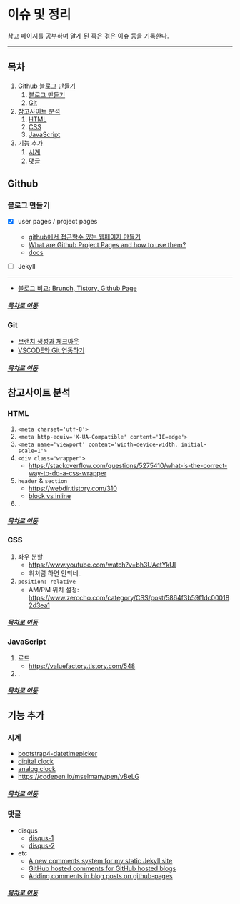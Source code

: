 이슈 및 정리
=====
참고 페이지를 공부하며 알게 된 혹은 겪은 이슈 등을 기록한다.
- - -
## 목차
1. [Github 블로그 만들기](#Github-블로그-만들기)
	1. [블로그 만들기](#블로그-만들기)
	2. [Git](#Git)
2. [참고사이트 분석](#참고사이트-분석)
	1. [HTML](#HTML)
	2. [CSS](#CSS)
	3. [JavaScript](#JavaScript)
3. [기능 추가](#기능-추가)
	1. [시계](#시계)
	2. [댓글](#댓글)

## Github
### 블로그 만들기
* [x] user pages / project pages
	* [github에서 접근할수 있는 웹페이지 만들기](https://blog.outsider.ne.kr/593)
	* [What are Github Project Pages and how to use them?](https://stackoverflow.com/questions/41228787/what-are-github-project-pages-and-how-to-use-them)
	* [docs](https://pages.github.com/)
* [ ] Jekyll


- - -
* [블로그 비교: Brunch, Tistory, Github Page](https://cheese10yun.github.io/blog-start/)

##### [목차로 이동](#목차)

### Git
* [브랜치 생성과 체크아웃](https://mylko72.gitbooks.io/git/content/branch/checkout.html)
* [VSCODE와 Git 연동하기](https://potensj.tistory.com/55)

##### [목차로 이동](#목차)

## 참고사이트 분석
### HTML
1. `<meta charset='utf-8'>`
2. `<meta http-equiv='X-UA-Compatible' content='IE=edge'>`
3. `<meta name='viewport' content='width=device-width, initial-scale=1'>`
4. `<div class="wrapper">`
	* https://stackoverflow.com/questions/5275410/what-is-the-correct-way-to-do-a-css-wrapper
5. `header` & `section`
	* https://webdir.tistory.com/310
	* [block vs inline](https://developer.mozilla.org/ko/docs/Web/HTML/Block-level_elements)
6. .

##### [목차로 이동](#목차)

### CSS
1. 좌우 분할
	* https://www.youtube.com/watch?v=bh3UAetYkUI
	* 위처럼 하면 안되네..
2. `position: relative`
	* AM/PM 위치 설정: https://www.zerocho.com/category/CSS/post/5864f3b59f1dc000182d3ea1

##### [목차로 이동](#목차)

### JavaScript
1. 로드
	* https://valuefactory.tistory.com/548
2. .

##### [목차로 이동](#목차)

## 기능 추가
### 시계
* [bootstrap4-datetimepicker](https://blog.edit.kr/entry/Bootstrap-4-%EB%8B%AC%EB%A0%A5-datetimepicker-Bootstrap-3%EB%B2%84%EC%A0%84-%EC%97%85%EA%B7%B8%EB%A0%88%EC%9D%B4%EB%93%9C-%EB%B2%84%EC%A0%84-%EC%9D%B8%EA%B8%B0-%EB%8B%AC%EB%A0%A5)
* [digital clock](https://www.codexworld.com/create-digital-clock-with-date-javascript/)
* [analog clock](https://www.w3schools.com/graphics/canvas_clock_start.asp)
* https://codepen.io/mselmany/pen/vBeLG

##### [목차로 이동](#목차)

### 댓글
* disqus
	* [disqus-1](https://devmjun.github.io/archive/addComments)
	* [disqus-2](http://dudmy.net/etc/2016/07/21/disqus-setting/)
* etc
	* [A new comments system for my static Jekyll site](https://aristath.github.io/blog/static-site-comments-using-github-issues-api)
	* [GitHub hosted comments for GitHub hosted blogs](http://ivanzuzak.info/2011/02/18/github-hosted-comments-for-github-hosted-blogs.html)
	* [Adding comments in blog posts on github-pages](https://stackoverflow.com/questions/59096243/adding-comments-in-blog-posts-on-github-pages)

##### [목차로 이동](#목차)
